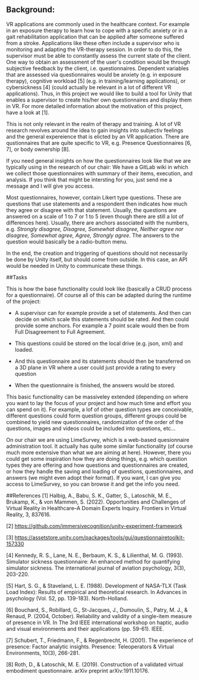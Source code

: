 ## Background: 
  VR applications are commonly used in the healthcare context. For example in an exposure therapy to learn how to cope with a specific anxiety or in a gait rehabilitation application that can be applied after someone suffered from a stroke. Applications like these often include a supervisor who is monitoring and adapting the VR-therapy session. In order to do this, the supervisor must be able to constantly assess the current state of the client. One way to obtain an assessment of the user's condition would be through subjective feedback by the client, i.e. questionnaires. Dependent variables that are assessed via questionnaires would be anxiety (e.g. in exposure therapy), cognitive workload [5] (e.g. in training/learning applications), or cybersickness [4] (could actually be relevant in a lot of different VR applications).
  Thus, in this project we would like to build a tool for Unity that enables a supervisor to create his/her own questionnaires and display them in VR. For more detailed information about the motivation of this project, have a look at [1].

  This is not only relevant in the realm of therapy and training. A lot of VR research revolves around the idea to gain insights into subjectiv feelings and the general expereience that is elicted by an VR application. There are qustionnaires that are quite specific to VR, e.g. Presence Questionnaires [6, 7], or body ownership [8].
  
  If you need general insights on how the questionnaires look like that we are typically using in the research of our chair: We have a GitLab wiki in which we collect those questionnaires with summary of their items, execution, and analysis. If you think that might be intersting for you, just send me a message and I will give you access. 
  
  Most questionnaires, however, contain Likert type questions. These are questions that use statements and a respondent then indicates how much they agree or disagree with that statement. Usually, the questions are answered on a scale of 1 to 7 or 1 to 5 (even though there are still a lot of differences here). Usually, there are anchors associated with the numbers, e.g. *Strongly disagree, Disagree, Somewhat disagree, Neither agree nor disagree, Somewhat agree, Agree, Strongly agree*. The answers to the question would basically be a radio-button menu. 

  In the end, the creation and triggering of questions should not necessarily be done by Unity itself, but should come from outside. In this case, an API would be needed in Unity to communicate these things. 

##Tasks

This is how the base functionality could look like (basically a CRUD process for a questionnaire). Of course all of this can be adapted during the runtime of the project: 

- A supervisor can for example provide a set of statements. And then can decide on which scale this statements should be rated. And then could provide some anchors. For example a 7 point scale would then be from Full Disagreement to Full Agreement. 

- This questions could be stored on the local drive (e.g. json, xml) and loaded. 

- And this questionnaire and its statements should then be transferred on a 3D plane in VR where a user could just provide a rating to every question

- When the questionnaire is finished, the answers would be stored.

  
This basic functionality can be massiveley extended (depending on where you want to lay the focus of your project and how much time and effort you can spend on it). For example, a lof of other question types are conceivable, different questions could form question groups, different groups could be combined to yield new questionnaires, randomization of the order of the questions, images and videos could be included into questions, etc...

On our chair we are using LimeSurvey, which is a web-based quesionnaire administration tool. It actually has quite some similar functionality (of course much more extensive than what we are aiming at here). However, there you could get some inspiration how they are doing things, e.g. which question types they are offering and how questions and questionnaires are created, or how they handle the saving and loading of questions, questionnaires, and answers (we might even adopt their format). If you want, I can give you access to LimeSurvey, so you can browse it and get the info you need. 


##References
  [1] Halbig, A., Babu, S. K., Gatter, S., Latoschik, M. E., Brukamp, K., & von Mammen, S. (2022). Opportunities and Challenges of Virtual Reality in Healthcare–A Domain Experts Inquiry. Frontiers in Virtual Reality, 3, 837616.

  [2] https://github.com/immersivecognition/unity-experiment-framework
  
  [3] https://assetstore.unity.com/packages/tools/gui/questionnairetoolkit-157330

  [4] Kennedy, R. S., Lane, N. E., Berbaum, K. S., & Lilienthal, M. G. (1993). Simulator sickness questionnaire: An enhanced method for quantifying simulator sickness. The international journal of aviation psychology, 3(3), 203-220.

  [5] Hart, S. G., & Staveland, L. E. (1988). Development of NASA-TLX (Task Load Index): Results of empirical and theoretical research. In Advances in psychology (Vol. 52, pp. 139-183). North-Holland.

  [6] Bouchard, S., Robillard, G., St-Jacques, J., Dumoulin, S., Patry, M. J., & Renaud, P. (2004, October). Reliability and validity of a single-item measure of presence in VR. In The 3rd IEEE international workshop on haptic, audio and visual environments and their applications (pp. 59-61). IEEE.

  [7] Schubert, T., Friedmann, F., & Regenbrecht, H. (2001). The experience of presence: Factor analytic insights. Presence: Teleoperators & Virtual Environments, 10(3), 266-281.

  [8] Roth, D., & Latoschik, M. E. (2019). Construction of a validated virtual embodiment questionnaire. arXiv preprint arXiv:1911.10176.
